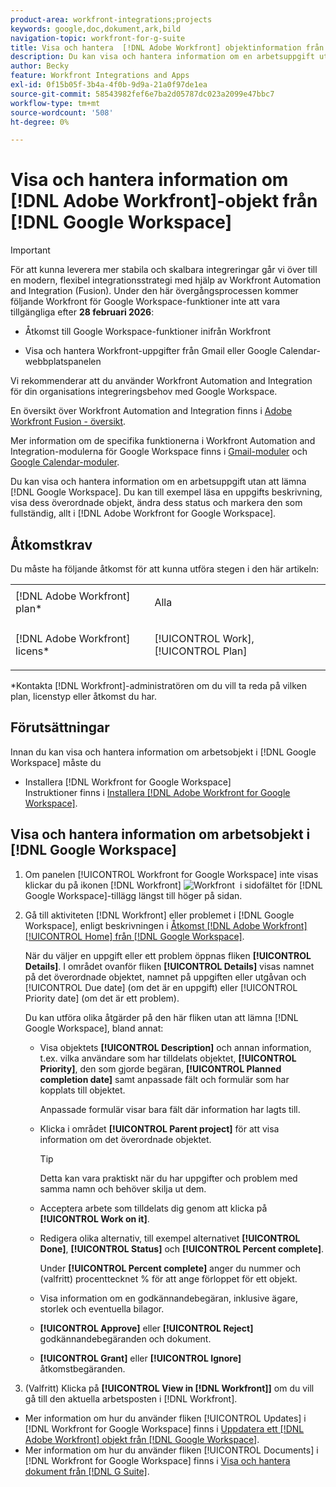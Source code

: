 ```yaml
---
product-area: workfront-integrations;projects
keywords: google,doc,dokument,ark,bild
navigation-topic: workfront-for-g-suite
title: Visa och hantera  [!DNL Adobe Workfront] objektinformation från Google Workspace
description: Du kan visa och hantera information om en arbetsuppgift utan att behöva lämna Google Workspace. Du kan till exempel läsa en uppgifts beskrivning, visa dess överordnade objekt, ändra dess status och markera den som fullständig, allt inom [!DNL Adobe Workfront] för Google Workspace.
author: Becky
feature: Workfront Integrations and Apps
exl-id: 0f15b05f-3b4a-4f0b-9d9a-21a0f97de1ea
source-git-commit: 58543982fef6e7ba2d05787dc023a2099e47bbc7
workflow-type: tm+mt
source-wordcount: '508'
ht-degree: 0%

---
```


# Visa och hantera information om [!DNL Adobe Workfront]-objekt från [!DNL Google Workspace]

>[!IMPORTANT]
>
>För att kunna leverera mer stabila och skalbara integreringar går vi över till en modern, flexibel integrationsstrategi med hjälp av Workfront Automation and Integration (Fusion). Under den här övergångsprocessen kommer följande Workfront för Google Workspace-funktioner inte att vara tillgängliga efter **28 februari 2026**:
>
>* Åtkomst till Google Workspace-funktioner inifrån Workfront
>
>* Visa och hantera Workfront-uppgifter från Gmail eller Google Calendar-webbplatspanelen
>
>Vi rekommenderar att du använder Workfront Automation and Integration för din organisations integreringsbehov med Google Workspace.
>
>En översikt över Workfront Automation and Integration finns i [Adobe Workfront Fusion - översikt](https://experienceleague.adobe.com/sv/docs/workfront-fusion/using/get-started-with-fusion/understand-workfront-fusion/workfront-fusion-overview).
>
>Mer information om de specifika funktionerna i Workfront Automation and Integration-modulerna för Google Workspace finns i [Gmail-moduler](https://experienceleague.adobe.com/sv/docs/workfront-fusion/using/references/apps-and-their-modules/third-party-app-connectors/gmail-modules) och [Google Calendar-moduler](https://experienceleague.adobe.com/sv/docs/workfront-fusion/using/references/apps-and-their-modules/third-party-app-connectors/google-calendar-modules).

Du kan visa och hantera information om en arbetsuppgift utan att lämna [!DNL Google Workspace]. Du kan till exempel läsa en uppgifts beskrivning, visa dess överordnade objekt, ändra dess status och markera den som fullständig, allt i [!DNL Adobe Workfront for Google Workspace].

## Åtkomstkrav

Du måste ha följande åtkomst för att kunna utföra stegen i den här artikeln:

<table style="table-layout:auto"> 
 <col> 
 <col> 
 <tbody> 
  <tr> 
   <td role="rowheader">[!DNL Adobe Workfront] plan*</td> 
   <td> <p>Alla</p> </td> 
  </tr> 
  <tr> 
   <td role="rowheader">[!DNL Adobe Workfront] licens*</td> 
   <td> <p>[!UICONTROL Work], [!UICONTROL Plan]</p> </td> 
  </tr> 
</tbody> 
</table>

&#42;Kontakta [!DNL Workfront]-administratören om du vill ta reda på vilken plan, licenstyp eller åtkomst du har.

## Förutsättningar

Innan du kan visa och hantera information om arbetsobjekt i [!DNL Google Workspace] måste du

* Installera [!DNL Workfront for Google Workspace]\
   Instruktioner finns i [Installera [!DNL Adobe Workfront for Google Workspace]](../../workfront-integrations-and-apps/workfront-for-g-suite/install-workfront-for-gsuite.md).

## Visa och hantera information om arbetsobjekt i [!DNL Google Workspace]

1. Om panelen [!UICONTROL Workfront for Google Workspace] inte visas klickar du på ikonen [!DNL Workfront] ![Workfront &#x200B;](assets/wf-lion-icon.png) i sidofältet för [!DNL Google Workspace]-tillägg längst till höger på sidan.
1. Gå till aktiviteten [!DNL Workfront] eller problemet i [!DNL Google Workspace], enligt beskrivningen i [Åtkomst [!DNL Adobe Workfront] [!UICONTROL Home] från  [!DNL Google Workspace]](../../workfront-integrations-and-apps/workfront-for-g-suite/access-wf-home-content-from-g-suite.md).

   När du väljer en uppgift eller ett problem öppnas fliken **[!UICONTROL Details]**. I området ovanför fliken **[!UICONTROL Details]** visas namnet på det överordnade objektet, namnet på uppgiften eller utgåvan och [!UICONTROL Due date] (om det är en uppgift) eller [!UICONTROL Priority date] (om det är ett problem).


   Du kan utföra olika åtgärder på den här fliken utan att lämna [!DNL Google Workspace], bland annat:

   * Visa objektets **[!UICONTROL Description]** och annan information, t.ex. vilka användare som har tilldelats objektet, **[!UICONTROL Priority]**, den som gjorde begäran, **[!UICONTROL Planned completion date]** samt anpassade fält och formulär som har kopplats till objektet.

     Anpassade formulär visar bara fält där information har lagts till.

   * Klicka i området **[!UICONTROL Parent project]** för att visa information om det överordnade objektet.

     >[!TIP]
     >
     >Detta kan vara praktiskt när du har uppgifter och problem med samma namn och behöver skilja ut dem.

   * Acceptera arbete som tilldelats dig genom att klicka på **[!UICONTROL Work on it]**.
   * Redigera olika alternativ, till exempel alternativet **[!UICONTROL Done]**, **[!UICONTROL Status]** och **[!UICONTROL Percent complete]**.

     Under **[!UICONTROL Percent complete]** anger du nummer och (valfritt) procenttecknet % för att ange förloppet för ett objekt.
   * Visa information om en godkännandebegäran, inklusive ägare, storlek och eventuella bilagor.
   * **[!UICONTROL Approve]** eller **[!UICONTROL Reject]** godkännandebegäranden och dokument.

   * **[!UICONTROL Grant]** eller **[!UICONTROL Ignore]** åtkomstbegäranden.

1. (Valfritt) Klicka på **[!UICONTROL View in [!DNL Workfront]]** om du vill gå till den aktuella arbetsposten i [!DNL Workfront].

* Mer information om hur du använder fliken [!UICONTROL Updates] i [!DNL Workfront for Google Workspace] finns i [Uppdatera ett [!DNL Adobe Workfront] objekt från [!DNL Google Workspace]](../../workfront-integrations-and-apps/workfront-for-g-suite/update-a-workfront-object-in-gsuite.md).
* Mer information om hur du använder fliken [!UICONTROL Documents] i [!DNL Workfront for Google Workspace] finns i [Visa och hantera dokument från [!DNL G Suite]](../../workfront-integrations-and-apps/workfront-for-g-suite/view-and-manage-documents-in-gsuite.md).
